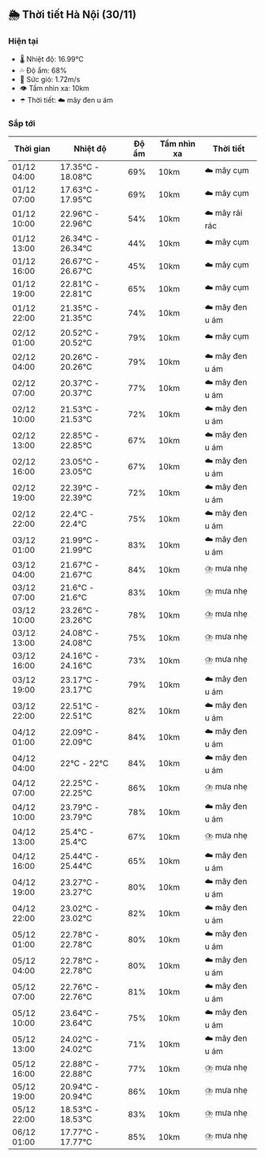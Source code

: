 ## 🌦️ Thời tiết Hà Nội (30/11)

### Hiện tại

- 🌡️ Nhiệt độ: 16.99℃
- 💦 Độ ẩm: 68%
- 💨 Sức gió: 1.72m/s
- 👁️ Tầm nhìn xa: 10km
- ☂️ Thời tiết: ☁️ mây đen u ám

### Sắp tới

| Thời gian | Nhiệt độ | Độ ẩm | Tầm nhìn xa | Thời tiết |
| --- | --- | --- | --- | --- |
| 01/12 04:00 | 17.35℃ - 18.08℃ | 69% | 10km | ☁️ mây cụm |
| 01/12 07:00 | 17.63℃ - 17.95℃ | 69% | 10km | ☁️ mây cụm |
| 01/12 10:00 | 22.96℃ - 22.96℃ | 54% | 10km | ☁️ mây rải rác |
| 01/12 13:00 | 26.34℃ - 26.34℃ | 44% | 10km | ☁️ mây cụm |
| 01/12 16:00 | 26.67℃ - 26.67℃ | 45% | 10km | ☁️ mây cụm |
| 01/12 19:00 | 22.81℃ - 22.81℃ | 65% | 10km | ☁️ mây cụm |
| 01/12 22:00 | 21.35℃ - 21.35℃ | 74% | 10km | ☁️ mây đen u ám |
| 02/12 01:00 | 20.52℃ - 20.52℃ | 79% | 10km | ☁️ mây cụm |
| 02/12 04:00 | 20.26℃ - 20.26℃ | 79% | 10km | ☁️ mây đen u ám |
| 02/12 07:00 | 20.37℃ - 20.37℃ | 77% | 10km | ☁️ mây đen u ám |
| 02/12 10:00 | 21.53℃ - 21.53℃ | 72% | 10km | ☁️ mây đen u ám |
| 02/12 13:00 | 22.85℃ - 22.85℃ | 67% | 10km | ☁️ mây đen u ám |
| 02/12 16:00 | 23.05℃ - 23.05℃ | 67% | 10km | ☁️ mây đen u ám |
| 02/12 19:00 | 22.39℃ - 22.39℃ | 72% | 10km | ☁️ mây đen u ám |
| 02/12 22:00 | 22.4℃ - 22.4℃ | 75% | 10km | ☁️ mây đen u ám |
| 03/12 01:00 | 21.99℃ - 21.99℃ | 83% | 10km | ☁️ mây đen u ám |
| 03/12 04:00 | 21.67℃ - 21.67℃ | 84% | 10km | ⛈️ mưa nhẹ |
| 03/12 07:00 | 21.6℃ - 21.6℃ | 83% | 10km | ⛈️ mưa nhẹ |
| 03/12 10:00 | 23.26℃ - 23.26℃ | 78% | 10km | ⛈️ mưa nhẹ |
| 03/12 13:00 | 24.08℃ - 24.08℃ | 75% | 10km | ⛈️ mưa nhẹ |
| 03/12 16:00 | 24.16℃ - 24.16℃ | 73% | 10km | ⛈️ mưa nhẹ |
| 03/12 19:00 | 23.17℃ - 23.17℃ | 79% | 10km | ☁️ mây đen u ám |
| 03/12 22:00 | 22.51℃ - 22.51℃ | 82% | 10km | ☁️ mây đen u ám |
| 04/12 01:00 | 22.09℃ - 22.09℃ | 84% | 10km | ☁️ mây đen u ám |
| 04/12 04:00 | 22℃ - 22℃ | 84% | 10km | ☁️ mây đen u ám |
| 04/12 07:00 | 22.25℃ - 22.25℃ | 86% | 10km | ⛈️ mưa nhẹ |
| 04/12 10:00 | 23.79℃ - 23.79℃ | 78% | 10km | ☁️ mây đen u ám |
| 04/12 13:00 | 25.4℃ - 25.4℃ | 67% | 10km | ⛈️ mưa nhẹ |
| 04/12 16:00 | 25.44℃ - 25.44℃ | 65% | 10km | ☁️ mây đen u ám |
| 04/12 19:00 | 23.27℃ - 23.27℃ | 80% | 10km | ☁️ mây đen u ám |
| 04/12 22:00 | 23.02℃ - 23.02℃ | 82% | 10km | ☁️ mây đen u ám |
| 05/12 01:00 | 22.78℃ - 22.78℃ | 80% | 10km | ☁️ mây đen u ám |
| 05/12 04:00 | 22.78℃ - 22.78℃ | 80% | 10km | ☁️ mây đen u ám |
| 05/12 07:00 | 22.76℃ - 22.76℃ | 81% | 10km | ☁️ mây đen u ám |
| 05/12 10:00 | 23.64℃ - 23.64℃ | 75% | 10km | ☁️ mây đen u ám |
| 05/12 13:00 | 24.02℃ - 24.02℃ | 71% | 10km | ☁️ mây đen u ám |
| 05/12 16:00 | 22.88℃ - 22.88℃ | 77% | 10km | ⛈️ mưa nhẹ |
| 05/12 19:00 | 20.94℃ - 20.94℃ | 86% | 10km | ⛈️ mưa nhẹ |
| 05/12 22:00 | 18.53℃ - 18.53℃ | 83% | 10km | ⛈️ mưa nhẹ |
| 06/12 01:00 | 17.77℃ - 17.77℃ | 85% | 10km | ⛈️ mưa nhẹ |
